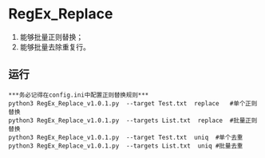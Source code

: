 # RegEx_Replace
1. 能够批量正则替换；
2. 能够批量去除重复行。

## 运行
```
***务必记得在config.ini中配置正则替换规则***
python3 RegEx_Replace_v1.0.1.py  --target Test.txt  replace   #单个正则替换
python3 RegEx_Replace_v1.0.1.py  --targets List.txt  replace  #批量正则替换
python3 RegEx_Replace_v1.0.1.py  --target Test.txt  uniq  #单个去重
python3 RegEx_Replace_v1.0.1.py  --targets List.txt  uniq #批量去重
```
